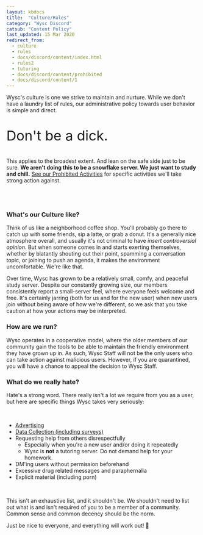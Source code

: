 ```yaml
---
layout: kbdocs
title:  "Culture/Rules"
category: "Wysc Discord"
catsub: "Content Policy"
last_updated: 15 Mar 2020
redirect_from:
  - culture
  - rules
  - docs/discord/content/index.html
  - rules2
  - tutoring
  - docs/discord/content/prohibited
  - docs/discord/content/1
---
```


Wysc's culture is one we strive to maintain and nurture. While we don't have a laundry list of rules, our administrative policy towards user behavior is simple and direct.

<p class="p-4" style="font-size:36px">Don't be a dick.</p>

This applies to the broadest extent. And lean on the safe side just to be sure. **We aren't doing this to be a snowflake server. We just want to study and chill.** [See our Prohibited Activities](2) for specific activities we'll take strong action against.

<br><br>

### What's our Culture like?

Think of us like a neighborhood coffee shop. You'll probably go there to catch up with some friends, sip a latte, or grab a donut. It's a generally nice atmosphere overall, and usually it's not criminal to have *insert controversial opinion*. But when someone comes in and starts exerting themselves, whether by blatantly shouting out their point, spamming a conversation topic, or joining to push an agenda, it makes the environment uncomfortable. We're like that. 

Over time, Wysc has grown to be a relatively small, comfy, and peaceful study server. Despite our constantly growing size, our members consistently report a small-server feel, where everyone feels welcome and free. It's certainly jarring (both for us and for the new user) when new users join without being aware of how we're different, so we ask that you take caution at how your actions may be interpreted.

### How are we run?

Wysc operates in a cooperative model, where the older members of our community gain the tools to be able to maintain the friendly environment they have grown up in. As such, Wysc Staff will not be the only users who can take action against malicious users. However, if you are quarantined, you will have a chance to appeal the decision to Wysc Staff.

### What do we really hate?

Hate's a strong word. There really isn't a lot we require from you as a user, but here are specific things Wysc takes very seriously:

<br>

- [Advertising](ads)
- [Data Collection (including surveys)](data)
- Requesting help from others disrespectfully
  - Especially when you're a new user and/or doing it repeatedly
  - Wysc is **not** a tutoring server. Do not demand help for your homework.
- DM'ing users without permission beforehand
- Excessive drug related messages and paraphernalia
- Explicit material (including porn)

<br>

This isn't an exhaustive list, and it shouldn't be. We shouldn't need to list out what is and isn't required of you to be a member of a community. Common sense and common decency should be the norm.

Just be nice to everyone, and everything will work out! 🌸
